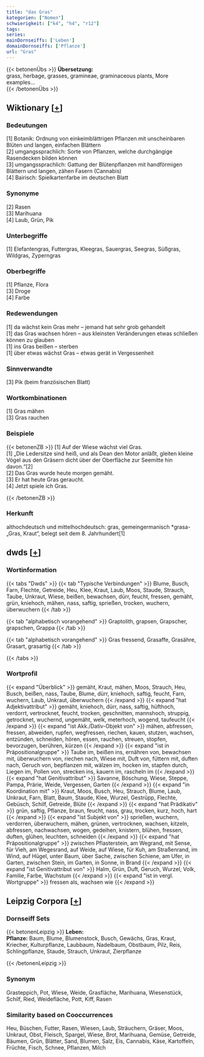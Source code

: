 ```yaml
---
title: "das Gras"
kategorien: ["Nomen"]
schwierigkeit: ["k4", "h4", "r12"]
tags:
series:
mainDornseiffs: ['Leben']
domainDornseiffs: ['Pflanze']
url: "Gras"
---
```


{{< betonenÜbs >}}
**Übersetzung:**  
grass, herbage, grasses, gramineae, graminaceous  plants, More examples...  
{{< /betonenÜbs >}}

## Wiktionary [[+](https://de.wiktionary.org/wiki/Gras)]

### Bedeutungen
[1] Botanik: Ordnung von einkeimblättrigen Pflanzen mit unscheinbaren Blüten und langen, einfachen Blättern  
[2] umgangssprachlich: Sorte von Pflanzen, welche durchgängige Rasendecken bilden können  
[3] umgangssprachlich: Gattung der Blütenpflanzen mit handförmigen Blättern und langen, zähen Fasern (Cannabis)  
[4] Bairisch: Spielkartenfarbe im deutschen Blatt  

### Synonyme
[2] Rasen  
[3] Marihuana  
[4] Laub, Grün, Pik  

### Unterbegriffe
[1] Elefantengras, Futtergras, Kleegras, Sauergras, Seegras, Süßgras, Wildgras, Zyperngras  

### Oberbegriffe
[1] Pflanze, Flora  
[3] Droge  
[4] Farbe  

### Redewendungen
[1] da wächst kein Gras mehr – jemand hat sehr grob gehandelt  
[1] das Gras wachsen hören – aus kleinsten Veränderungen etwas schließen können zu glauben  
[1] ins Gras beißen – sterben  
[1] über etwas wächst Gras – etwas gerät in Vergessenheit  

### Sinnverwandte
[3] Pik (beim französischen Blatt)  

### Wortkombinationen
[1] Gras mähen  
[3] Gras rauchen  

### Beispiele
{{< betonenZB >}}
[1] Auf der Wiese wächst viel Gras.  
[1] „Die Ledersitze sind heiß, und als Dean den Motor anläßt, gleiten kleine Vögel aus den Gräsern dicht über der Oberfläche zur Seemitte hin davon.“[2]  
[2] Das Gras wurde heute morgen gemäht.  
[3] Er hat heute Gras geraucht.  
[4] Jetzt spiele ich Gras.  

{{< /betonenZB >}}
### Herkunft
althochdeutsch und mittelhochdeutsch: gras, gemeingermanisch *grasa- „Gras, Kraut“, belegt seit dem 8. Jahrhundert[1]  



## dwds [[+](https://www.dwds.de/wb/Gras)]

### Wortinformation
{{< tabs "Dwds" >}}
{{< tab "Typische Verbindungen" >}}
Blume, Busch, Farn, Flechte, Getreide, Heu, Klee, Kraut, Laub, Moos, Staude, Strauch, Taube, Unkraut, Wiese, beißen, bewachsen, dürr, feucht, fressen, gemäht, grün, kniehoch, mähen, nass, saftig, sprießen, trocken, wuchern, überwuchern
{{< /tab >}}

{{< tab "alphabetisch vorangehend" >}}
Graptolith, grapsen, Grapscher, grapschen, Grappa
{{< /tab >}}

{{< tab "alphabetisch vorangehend" >}}
Gras fressend, Grasaffe, Grasähre, Grasart, grasartig
{{< /tab >}}

{{< /tabs >}}

### Wortprofil
{{< expand "Überblick" >}} gemäht, Kraut, mähen, Moos, Strauch, Heu, Busch, beißen, nass, Taube, Blume, dürr, kniehoch, saftig, feucht, Farn, wuchern, Laub, Unkraut, überwuchern {{< /expand >}}
{{< expand "hat Adjektivattribut" >}} gemäht, kniehoch, dürr, nass, saftig, hüfthoch, verdorrt, vertrocknet, feucht, trocken, geschnitten, mannshoch, struppig, getrocknet, wuchernd, ungemäht, welk, meterhoch, wogend, taufeucht {{< /expand >}}
{{< expand "ist Akk./Dativ-Objekt von" >}} mähen, abfressen, fressen, abweiden, rupfen, wegfressen, riechen, kauen, stutzen, wachsen, entzünden, schneiden, hören, essen, rauchen, streuen, stopfen, bevorzugen, berühren, kürzen {{< /expand >}}
{{< expand "ist in Präpositionalgruppe" >}} Taube im, beißen ins, ernähren von, bewachsen mit, überwuchern von, riechen nach, Wiese mit, Duft von, füttern mit, duften nach, Geruch von, bepflanzen mit, wälzen im, hocken im, stapfen durch, Liegen im, Pollen von, strecken ins, kauern im, rascheln im {{< /expand >}}
{{< expand "hat Genitivattribut" >}} Savanne, Böschung, Wiese, Steppe, Pampa, Prärie, Weide, Vergessen, Garten {{< /expand >}}
{{< expand "in Koordination mit" >}} Kraut, Moos, Busch, Heu, Strauch, Blume, Laub, Unkraut, Farn, Blatt, Baum, Staude, Klee, Wurzel, Gestrüpp, Flechte, Gebüsch, Schilf, Getreide, Blüte {{< /expand >}}
{{< expand "hat Prädikativ" >}} grün, saftig, Pflanze, braun, feucht, nass, grau, trocken, kurz, hoch, hart {{< /expand >}}
{{< expand "ist Subjekt von" >}} sprießen, wuchern, verdorren, überwuchern, mähen, grünen, vertrocknen, wachsen, kitzeln, abfressen, nachwachsen, wogen, gedeihen, knistern, blühen, fressen, duften, glühen, leuchten, schneiden {{< /expand >}}
{{< expand "hat Präpositionalgruppe" >}} zwischen Pflasterstein, am Wegrand, mit Sense, für Vieh, am Wegesrand, auf Weide, auf Wiese, für Kuh, am Straßenrand, im Wind, auf Hügel, unter Baum, über Sache, zwischen Schiene, am Ufer, in Garten, zwischen Stein, im Garten, in Sonne, in Brand {{< /expand >}}
{{< expand "ist Genitivattribut von" >}} Halm, Grün, Duft, Geruch, Wurzel, Volk, Familie, Farbe, Wachstum {{< /expand >}}
{{< expand "ist in vergl. Wortgruppe" >}} fressen als, wachsen wie {{< /expand >}}

## Leipzig Corpora [[+](https://corpora.uni-leipzig.de/en/res?word=Gras&corpusId=deu_newscrawl-public_2018)]

### Dornseiff Sets
{{< betonenLeipzig >}}
**Leben:**  
**Pflanze:** Baum, Blume, Blumenstock, Busch, Gewächs, Gras, Kraut, Kriecher, Kulturpflanze, Laubbaum, Nadelbaum, Obstbaum, Pilz, Reis, Schlingpflanze, Staude, Strauch, Unkraut, Zierpflanze  

{{< /betonenLeipzig >}}

### Synonym
Grasteppich, Pot, Wiese, Weide, Grasfläche, Marihuana, Wiesenstück, Schilf, Ried, Weidefläche, Pott, Kiff, Rasen


### Similarity based on Cooccurrences
Heu, Büschen, Futter, Rasen, Wiesen, Laub, Sträuchern, Gräser, Moos, Unkraut, Obst, Fleisch, Spargel, Wiese, Brot, Marihuana, Gemüse, Getreide, Bäumen, Grün, Blätter, Sand, Blumen, Salz, Eis, Cannabis, Käse, Kartoffeln, Früchte, Fisch, Schnee, Pflanzen, Milch

